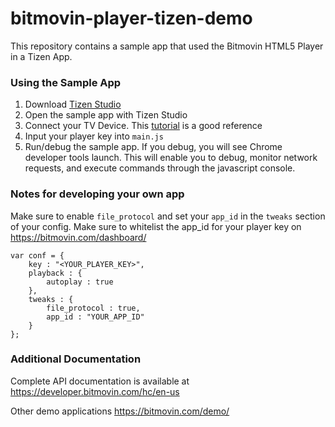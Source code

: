 # bitmovin-player-tizen-demo
This repository contains a sample app that used the Bitmovin HTML5 Player in a Tizen App. 

### Using the Sample App

1. Download [Tizen Studio](https://developer.tizen.org/development/tizen-studio/download)
2. Open the sample app with Tizen Studio 
3. Connect your TV Device. This [tutorial](https://developer.samsung.com/tv/develop/getting-started/using-sdk/tv-device)  is a good reference 
4. Input your player key into `main.js` 
5. Run/debug the sample app. If you debug, you will see Chrome developer tools launch. This will enable you to debug, monitor network requests, and execute commands through the javascript console.

### Notes for developing your own app
Make sure to enable `file_protocol` and set your `app_id` in the `tweaks` section of your config. Make sure to whitelist the app_id for your player key on https://bitmovin.com/dashboard/

```
var conf = {
	key : "<YOUR_PLAYER_KEY>",
	playback : {
		autoplay : true
	},
	tweaks : {
		file_protocol : true,
		app_id : "YOUR_APP_ID"
	}
};
```

### Additional Documentation

Complete API documentation is available at https://developer.bitmovin.com/hc/en-us

Other demo applications https://bitmovin.com/demo/
